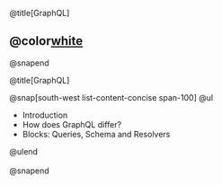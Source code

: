 @title[GraphQL]

## @color[white](GraphQL)

@snapend

@title[GraphQL]

@snap[south-west list-content-concise span-100]
@ul
- Introduction
- How does GraphQL differ?
- Blocks: Queries, Schema and Resolvers

@ulend
<br><br>
@snapend
